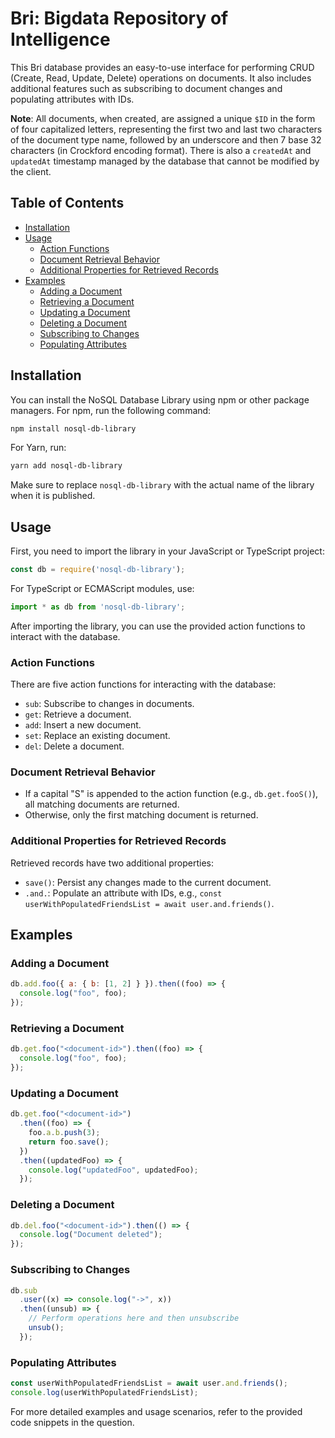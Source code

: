 # Bri: Bigdata Repository of Intelligence

This Bri database provides an easy-to-use interface for performing CRUD (Create, Read, Update, Delete) operations on documents. It also includes additional features such as subscribing to document changes and populating attributes with IDs.

**Note**: All documents, when created, are assigned a unique `$ID` in the form of four capitalized letters, representing the first two and last two characters of the document type name, followed by an underscore and then 7 base 32 characters (in Crockford encoding format). There is also a `createdAt` and `updatedAt` timestamp managed by the database that cannot be modified by the client.

## Table of Contents

- [Installation](#installation)
- [Usage](#usage)
  - [Action Functions](#action-functions)
  - [Document Retrieval Behavior](#document-retrieval-behavior)
  - [Additional Properties for Retrieved Records](#additional-properties-for-retrieved-records)
- [Examples](#examples)
  - [Adding a Document](#adding-a-document)
  - [Retrieving a Document](#retrieving-a-document)
  - [Updating a Document](#updating-a-document)
  - [Deleting a Document](#deleting-a-document)
  - [Subscribing to Changes](#subscribing-to-changes)
  - [Populating Attributes](#populating-attributes)

## Installation

You can install the NoSQL Database Library using npm or other package managers. For npm, run the following command:

```bash
npm install nosql-db-library
```

For Yarn, run:

```bash
yarn add nosql-db-library
```

Make sure to replace `nosql-db-library` with the actual name of the library when it is published.

## Usage

First, you need to import the library in your JavaScript or TypeScript project:

```javascript
const db = require('nosql-db-library');
```

For TypeScript or ECMAScript modules, use:

```javascript
import * as db from 'nosql-db-library';
```

After importing the library, you can use the provided action functions to interact with the database.

### Action Functions

There are five action functions for interacting with the database:

- `sub`: Subscribe to changes in documents.
- `get`: Retrieve a document.
- `add`: Insert a new document.
- `set`: Replace an existing document.
- `del`: Delete a document.

### Document Retrieval Behavior

- If a capital "S" is appended to the action function (e.g., `db.get.fooS()`), all matching documents are returned.
- Otherwise, only the first matching document is returned.

### Additional Properties for Retrieved Records

Retrieved records have two additional properties:

- `save()`: Persist any changes made to the current document.
- `.and.`: Populate an attribute with IDs, e.g., `const userWithPopulatedFriendsList = await user.and.friends()`.

## Examples

### Adding a Document

```javascript
db.add.foo({ a: { b: [1, 2] } }).then((foo) => {
  console.log("foo", foo);
});
```

### Retrieving a Document

```javascript
db.get.foo("<document-id>").then((foo) => {
  console.log("foo", foo);
});
```

### Updating a Document

```javascript
db.get.foo("<document-id>")
  .then((foo) => {
    foo.a.b.push(3);
    return foo.save();
  })
  .then((updatedFoo) => {
    console.log("updatedFoo", updatedFoo);
  });
```

### Deleting a Document

```javascript
db.del.foo("<document-id>").then(() => {
  console.log("Document deleted");
});
```

### Subscribing to Changes

```javascript
db.sub
  .user((x) => console.log("->", x))
  .then((unsub) => {
    // Perform operations here and then unsubscribe
    unsub();
  });
```

### Populating Attributes

```javascript
const userWithPopulatedFriendsList = await user.and.friends();
console.log(userWithPopulatedFriendsList);
```

For more detailed examples and usage scenarios, refer to the provided code snippets in the question.